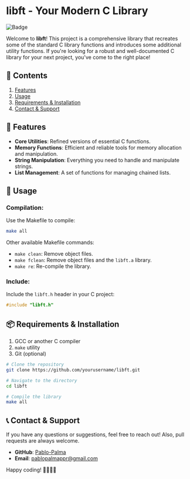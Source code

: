 
# libft - Your Modern C Library

![Badge](https://img.shields.io/badge/Lib-FT-blue)

Welcome to **libft**! This project is a comprehensive library that recreates some of the standard C library functions and introduces some additional utility functions. If you're looking for a robust and well-documented C library for your next project, you've come to the right place!

## 📖 Contents

1. [Features](#-features)
2. [Usage](#-usage)
3. [Requirements & Installation](#-requirements--installation)
4. [Contact & Support](#-contact--support)

## 🚀 Features

- **Core Utilities**: Refined versions of essential C functions.
- **Memory Functions**: Efficient and reliable tools for memory allocation and manipulation.
- **String Manipulation**: Everything you need to handle and manipulate strings.
- **List Management**: A set of functions for managing chained lists.

## 🔧 Usage

### Compilation:

Use the Makefile to compile:
```bash
make all
```

Other available Makefile commands:

- `make clean`: Remove object files.
- `make fclean`: Remove object files and the `libft.a` library.
- `make re`: Re-compile the library.

### Include:

Include the `libft.h` header in your C project:
```c
#include "libft.h"
```

## 📦 Requirements & Installation

1. GCC or another C compiler
2. `make` utility
3. Git (optional)

```bash
# Clone the repository
git clone https://github.com/yourusername/libft.git

# Navigate to the directory
cd libft

# Compile the library
make all
```

## 📞 Contact & Support

If you have any questions or suggestions, feel free to reach out! Also, pull requests are always welcome.

- **GitHub**: [Pablo-Palma](https://github.com/Pablo-Palma)
- **Email**: pablopalmappr@gmail.com

Happy coding! 👩‍💻👨‍💻
